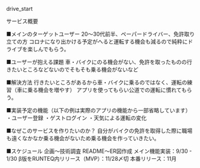 drive_start


サービス概要 

■メインのターゲットユーザー 20〜30代前半、ペーパードライバー、免許取り立ての方 コロナになり出かける予定がへると運転する機会も減るので純粋にドライブを楽しんでもらう。

■ユーザーが抱える課題 車・バイクにのる機会がない、免許を取ったものの行きたいところなどないのでそもそも乗る機会がないなど

■解決方法 行きたいところがあるから車・バイクに乗るのではなく、運転の練習（車に乗る機会を増やす） アプリを使ってもらい公道での運転に慣れてもらう。

■実装予定の機能（以下の例は実際のアプリの機能から一部省略しています） ・ユーザー登録 ・ゲストログイン ・天気による運転の変化


■なぜこのサービスを作りたいのか？ 自分がバイクの免許を取得した際に職場も遠くなかなか乗る機会がないため乗る機会を作っていきたい。

■スケジュール 企画〜技術調査 README〜ER図作成  メイン機能実装：9/30 - 1/30 β版をRUNTEQ内リリース（MVP）：11/28〆切 本番リリース：11月

